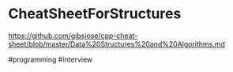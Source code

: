# CheatSheetForStructures
https://github.com/gibsjose/cpp-cheat-sheet/blob/master/Data%20Structures%20and%20Algorithms.md

#programming #interview 